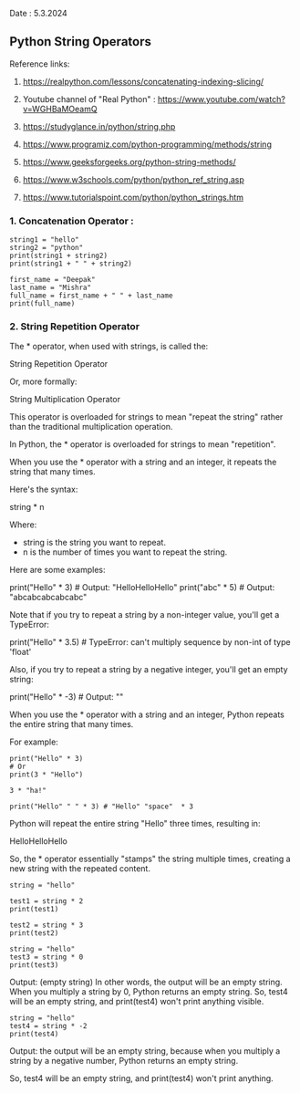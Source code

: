 Date : 5.3.2024

## Python String Operators

Reference links: 
1. https://realpython.com/lessons/concatenating-indexing-slicing/
2. Youtube channel of "Real Python" : https://www.youtube.com/watch?v=WGHBaMOeamQ

3. https://studyglance.in/python/string.php 

4. https://www.programiz.com/python-programming/methods/string

5. https://www.geeksforgeeks.org/python-string-methods/

6. https://www.w3schools.com/python/python_ref_string.asp

7. https://www.tutorialspoint.com/python/python_strings.htm   


### 1. Concatenation Operator :

```
string1 = "hello"
string2 = "python"
print(string1 + string2)
print(string1 + " " + string2)
```

```
first_name = "Deepak"
last_name = "Mishra"
full_name = first_name + " " + last_name
print(full_name)
```

### 2. String Repetition Operator 

The * operator, when used with strings, is called the:

String Repetition Operator

Or, more formally:

String Multiplication Operator

This operator is overloaded for strings to mean "repeat the string" rather than the traditional multiplication operation. 

In Python, the * operator is overloaded for strings to mean "repetition".

When you use the * operator with a string and an integer, it repeats the string that many times.

Here's the syntax:


string * n


Where:

- string is the string you want to repeat.
- n is the number of times you want to repeat the string.

Here are some examples:


print("Hello" * 3)  # Output: "HelloHelloHello"
print("abc" * 5)  # Output: "abcabcabcabcabc"


Note that if you try to repeat a string by a non-integer value, you'll get a TypeError:


print("Hello" * 3.5)  # TypeError: can't multiply sequence by non-int of type 'float'


Also, if you try to repeat a string by a negative integer, you'll get an empty string:


print("Hello" * -3)  # Output: ""


When you use the * operator with a string and an integer, Python repeats the entire string that many times.

For example:

```
print("Hello" * 3)
# Or
print(3 * "Hello")
```

```
3 * "ha!"
```

```
print("Hello" " " * 3) # "Hello" "space"  * 3
```

Python will repeat the entire string "Hello" three times, resulting in:

HelloHelloHello

So, the * operator essentially "stamps" the string multiple times, creating a new string with the repeated content.


```
string = "hello"

test1 = string * 2
print(test1)

test2 = string * 3
print(test2)
```

```
string = "hello"
test3 = string * 0
print(test3)
```
Output: (empty string)
In other words, the output will be an empty string.
When you multiply a string by 0, Python returns an empty string.
So, test4 will be an empty string, and print(test4) won't print anything visible.

```
string = "hello"
test4 = string * -2
print(test4)
```
Output:  the output will be an empty string, because when you multiply a string by
a negative number, Python returns an empty string.

So, test4 will be an empty string, and print(test4) won't print anything.



